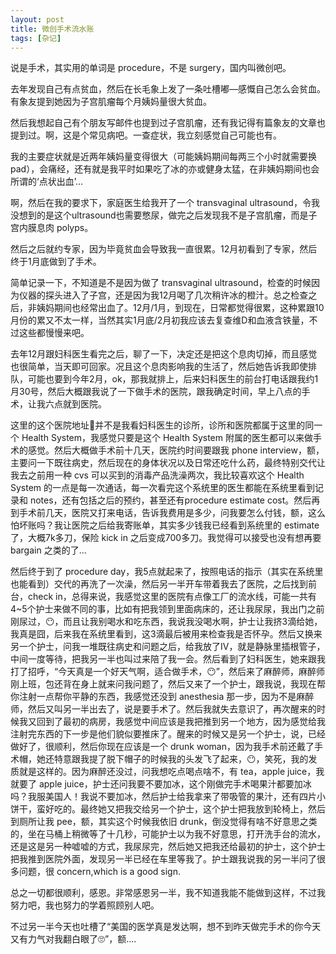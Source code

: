 ```yaml
---
layout: post
title: 微创手术流水账
tags: [杂记]
---
```


说是手术，其实用的单词是 procedure，不是 surgery，国内叫微创吧。


去年发现自己有点贫血，然后在长毛象上发了一条吐槽嘟—感慨自己怎么会贫血。有象友提到她因为子宫肌瘤每个月姨妈量很大贫血。

然后我想起自己有个朋友写邮件也提到过子宫肌瘤，还有我记得有篇象友的文章也提到过。啊，这是个常见病吧。一查症状，我立刻感觉自己可能也有。



我的主要症状就是近两年姨妈量变得很大（可能姨妈期间每两三个小时就需要换pad），会痛经，还有就是我平时如果吃了冰的亦或健身太猛，在非姨妈期间也会所谓的‘点状出血’…

啊，然后在我的要求下，家庭医生给我开了一个 transvaginal ultrasound，令我没想到的是这个ultrasound也需要憋尿，做完之后发现我不是子宫肌瘤，而是子宫内膜息肉 polyps。

然后之后就约专家，因为毕竟贫血会导致我一直很累。12月初看到了专家，然后终于1月底做到了手术。

简单记录一下，不知道是不是因为做了 transvaginal ultrasound，检查的时候因为仪器的探头进入了子宫，还是因为我12月喝了几次稍许冰的橙汁。总之检查之后，非姨妈期间也经常出血了。12月/1月，到现在，日常都觉得很累，这种累跟10月份的累又不太一样，当然其实1月底/2月初我应该去复查维D和血液含铁量，不过这些都慢慢来吧。



去年12月跟妇科医生看完之后，聊了一下，决定还是把这个息肉切掉，而且感觉也很简单，当天即可回家。况且这个息肉影响我的生活了，然后她告诉我即使排队，可能也要到今年2月，ok，那我就排上，后来妇科医生的前台打电话跟我约1月30号，然后大概跟我说了一下做手术的医院，跟我确定时间，早上八点的手术，让我六点就到医院。



这里的这个医院地址🏥并不是我看妇科医生的诊所，诊所和医院都属于这里的同一个 Health System，我感觉只要是这个 Health System 附属的医生都可以来做手术的感觉。然后大概做手术前十几天，医院约时间要跟我 phone interview，额，主要问一下既往病史，然后现在的身体状况以及日常还吃什么药，最终特别交代让我去之前用一种 cvs 可以买到的消毒产品洗澡两次，我比较喜欢这个 Health System 的一点是每一次通话，每一次看完这个系统里的医生都能在系统里看到记录和 notes，还有包括之后的预约，甚至还有procedure estimate cost。然后再到手术前几天，医院又打来电话，告诉我费用是多少，问我要怎么付钱，额，这么怕坏账吗？我让医院之后给我寄账单，其实多少钱我已经看到系统里的 estimate 了，大概7k多刀，保险  kick in 之后变成700多刀。我觉得可以接受也没有想再要 bargain 之类的了...




然后终于到了 procedure day，我5点就起来了，按照电话的指示（其实在系统里也能看到）交代的再洗了一次澡，然后另一半开车带着我去了医院，之后找到前台，check in，总得来说，我感觉这里的医院有点像工厂的流水线，可能一共有4~5个护士来做不同的事，比如有把我领到里面病床的，还让我尿尿，我出门之前刚尿过，😶，而且让我别喝水和吃东西，我说我没喝水啊，护士让我挤3滴给她，我真是囧，后来我在系统里看到，这3滴最后被用来检查我是否怀孕。然后又换来另一个护士，问我一堆既往病史和问题之后，给我放了IV，就是静脉里插根管子，中间一度等待，把我另一半也叫过来陪了我一会。然后看到了妇科医生，她来跟我打了招呼，“今天真是一个好天气啊，适合做手术，😶”，然后来了麻醉师，麻醉师刚上班，包还背在身上就来问我问题了，然后又来了一个护士，跟我说，我现在帮你注射一点帮你平静的东西，我感觉还没到 anesthesia 那一步，因为不是麻醉师，然后又叫另一半出去了，说是要手术了。然后我就失去意识了，再次醒来的时候我又回到了最初的病房，我感觉中间应该是我把推到另一个地方，因为感觉给我注射完东西的下一步是他们貌似要推床了。醒来的时候又是另一个护士，说，已经做好了，很顺利，然后你现在应该是一个 drunk woman，因为我手术前还戴了手术帽，她还特意跟我提了脱下帽子的时候我的头发飞了起来，😶，笑死，我的发质就是这样的。因为麻醉还没过，问我想吃点喝点啥不，有 tea，apple juice，我就要了 apple juice，护士还问我要不要加冰，这个刚做完手术喝果汁都要加冰吗？我服美国人！我说不要加冰，然后护士给我拿来了带吸管的果汁，还有四片小饼干，蛮好吃的。最终她又把我交给另一个护士，这个护士把我放到轮椅上，然后到厕所让我 pee，额，其实这个时候我依旧 drunk，倒没觉得有啥不好意思之类的，坐在马桶上稍微等了十几秒，可能护士以为我不好意思，打开洗手台的流水，还是这是另一种嘘嘘的方式，我尿尿完，然后她又把我还给最初的护士，这个护士把我推到医院外面，发现另一半已经在车里等我了。护士跟我说我的另一半问了很多问题，很 concern,which is a good sign.



总之一切都很顺利，感恩。非常感恩另一半，我不知道我能不能做到这样，不过我努力吧，我也努力的学着照顾别人吧。



不过另一半今天也吐槽了“美国的医学真是发达啊，想不到昨天做完手术的你今天又有力气对我翻白眼了🙄”，额....


